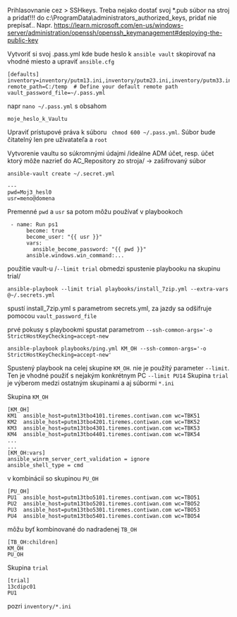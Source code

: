 Prihlasovnanie cez > SSHkeys. Treba nejako dostať svoj *.pub súbor na stroj a pridať!!! do c:\ProgramData\administrators_authorized_keys, pridať nie prepísať.. Napr. https://learn.microsoft.com/en-us/windows-server/administration/openssh/openssh_keymanagement#deploying-the-public-key

Vytvoriť si svoj .pass.yml kde bude heslo k ```ansible vault``` skopirovať na vhodné miesto a upraviť ```ansible.cfg```
```
[defaults]
inventory=inventory/putm13.ini,inventory/putm23.ini,inventory/putm33.ini,inventory/cdipc.ini,inventory/trial.ini
remote_path=C:/temp  # Define your default remote path
vault_password_file=~/.pass.yml
```
napr ```nano ~/.pass.yml``` s obsahom
```
moje_heslo_k_Vaultu
```
Upraviť prístupové práva k súboru ``` chmod 600 ~/.pass.yml```. Súbor bude čitatelný len pre uživatateľa a ```root```

Vytvorenie vaultu so súkromnými údajmi /ideálne ADM účet, resp. účet ktorý môže nazrieť do AC_Repository zo stroja/ -> zašifrovaný súbor
```
ansible-vault create ~/.secret.yml 
```
```
---
pwd=Moj3_hesl0
usr=meno@domena
```
Premenné ```pwd``` a ```usr``` sa potom môžu používať v playbookoch
```
 - name: Run ps1
      become: true
      become_user: "{{ usr }}"
      vars:
        ansible_become_password: "{{ pwd }}"
      ansible.windows.win_command:...
 ```     
použitie vault-u /```--limit trial``` obmedzi spustenie playbooku na skupinu trial/
```
ansible-playbook --limit trial playbooks/install_7zip.yml --extra-vars @~/.secrets.yml
```
spustí install_7zip.yml s parametrom secrets.yml, za jazdy sa odšifruje pomocou ```vault_password_file```

prvé pokusy s playbookmi spustat parametrom  ```--ssh-common-args='-o StrictHostKeyChecking=accept-new```

```
ansible-playbook playbooks/ping.yml KM_OH --ssh-common-args='-o StrictHostKeyChecking=accept-new'
```
Spustený playbook na celej skupine ```KM_OH```. nie je použitý parameter ```--limit```. Ten je vhodné použiť s nejakým konkrétnym PC  ```--limit PU14```
Skupina ```trial``` je výberom medzi ostatným skupinami a aj súbormi ```*.ini```

Skupina ```KM_OH```
```
[KM_OH]
KM1  ansible_host=putm13tbo4101.tiremes.contiwan.com wc=TBK51
KM2  ansible_host=putm13tbo4201.tiremes.contiwan.com wc=TBK52
KM3  ansible_host=putm13tbo4301.tiremes.contiwan.com wc=TBK53
KM4  ansible_host=putm13tbo4401.tiremes.contiwan.com wc=TBK54
...
...
[KM_OH:vars]
ansible_winrm_server_cert_validation = ignore
ansible_shell_type = cmd
```
v kombinácíí so skupinou ```PU_OH```
```
[PU_OH]
PU1  ansible_host=putm13tbo5101.tiremes.contiwan.com wc=TBO51
PU2  ansible_host=putm13tbo5201.tiremes.contiwan.com wc=TBO52
PU3  ansible_host=putm13tbo5301.tiremes.contiwan.com wc=TBO53
PU4  ansible_host=putm13tbo5401.tiremes.contiwan.com wc=TBO54
```

môžu byť kombinované do nadradenej ```TB_OH```
```
[TB_OH:children]
KM_OH
PU_OH
```
Skupina ```trial```
```
[trial]
13cdipc01
PU1
```
pozri ```inventory/*.ini```


